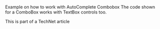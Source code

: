 Example on how to work with AutoComplete Combobox
The code shown for a ComboBox works with TextBox controls too.

This is part of a TechNet article